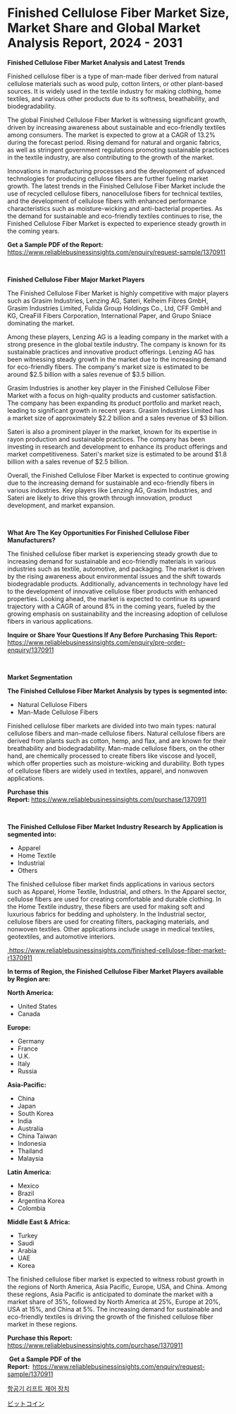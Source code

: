 <p><h1>Finished Cellulose Fiber Market Size, Market Share and Global Market Analysis Report, 2024 - 2031</h1></p><p><strong>Finished Cellulose Fiber Market Analysis and Latest Trends</strong></p>
<p><p>Finished cellulose fiber is a type of man-made fiber derived from natural cellulose materials such as wood pulp, cotton linters, or other plant-based sources. It is widely used in the textile industry for making clothing, home textiles, and various other products due to its softness, breathability, and biodegradability.</p><p>The global Finished Cellulose Fiber Market is witnessing significant growth, driven by increasing awareness about sustainable and eco-friendly textiles among consumers. The market is expected to grow at a CAGR of 13.2% during the forecast period. Rising demand for natural and organic fabrics, as well as stringent government regulations promoting sustainable practices in the textile industry, are also contributing to the growth of the market.</p><p>Innovations in manufacturing processes and the development of advanced technologies for producing cellulose fibers are further fueling market growth. The latest trends in the Finished Cellulose Fiber Market include the use of recycled cellulose fibers, nanocellulose fibers for technical textiles, and the development of cellulose fibers with enhanced performance characteristics such as moisture-wicking and anti-bacterial properties. As the demand for sustainable and eco-friendly textiles continues to rise, the Finished Cellulose Fiber Market is expected to experience steady growth in the coming years.</p></p>
<p><strong>Get a Sample PDF of the Report:&nbsp;</strong> <a href="https://www.reliablebusinessinsights.com/enquiry/request-sample/1370911">https://www.reliablebusinessinsights.com/enquiry/request-sample/1370911</a></p>
<p>&nbsp;</p>
<p><strong>Finished Cellulose Fiber Major Market Players</strong></p>
<p><p>The Finished Cellulose Fiber Market is highly competitive with major players such as Grasim Industries, Lenzing AG, Sateri, Kelheim Fibres GmbH, Grasim Industries Limited, Fulida Group Holdings Co., Ltd, CFF GmbH and KG, CreaFill Fibers Corporation, International Paper, and Grupo Sniace dominating the market. </p><p>Among these players, Lenzing AG is a leading company in the market with a strong presence in the global textile industry. The company is known for its sustainable practices and innovative product offerings. Lenzing AG has been witnessing steady growth in the market due to the increasing demand for eco-friendly fibers. The company's market size is estimated to be around $2.5 billion with a sales revenue of $3.5 billion.</p><p>Grasim Industries is another key player in the Finished Cellulose Fiber Market with a focus on high-quality products and customer satisfaction. The company has been expanding its product portfolio and market reach, leading to significant growth in recent years. Grasim Industries Limited has a market size of approximately $2.2 billion and a sales revenue of $3 billion.</p><p>Sateri is also a prominent player in the market, known for its expertise in rayon production and sustainable practices. The company has been investing in research and development to enhance its product offerings and market competitiveness. Sateri's market size is estimated to be around $1.8 billion with a sales revenue of $2.5 billion.</p><p>Overall, the Finished Cellulose Fiber Market is expected to continue growing due to the increasing demand for sustainable and eco-friendly fibers in various industries. Key players like Lenzing AG, Grasim Industries, and Sateri are likely to drive this growth through innovation, product development, and market expansion.</p></p>
<p>&nbsp;</p>
<p><strong>What Are The Key Opportunities For Finished Cellulose Fiber Manufacturers?</strong></p>
<p><p>The finished cellulose fiber market is experiencing steady growth due to increasing demand for sustainable and eco-friendly materials in various industries such as textile, automotive, and packaging. The market is driven by the rising awareness about environmental issues and the shift towards biodegradable products. Additionally, advancements in technology have led to the development of innovative cellulose fiber products with enhanced properties. Looking ahead, the market is expected to continue its upward trajectory with a CAGR of around 8% in the coming years, fueled by the growing emphasis on sustainability and the increasing adoption of cellulose fibers in various applications.</p></p>
<p><strong>Inquire or Share Your Questions If Any Before Purchasing This Report:</strong> <a href="https://www.reliablebusinessinsights.com/enquiry/pre-order-enquiry/1370911">https://www.reliablebusinessinsights.com/enquiry/pre-order-enquiry/1370911</a></p>
<p>&nbsp;</p>
<p><strong>Market Segmentation</strong></p>
<p><strong>The Finished Cellulose Fiber Market Analysis by types is segmented into:</strong></p>
<p><ul><li>Natural Cellulose Fibers</li><li>Man-Made Cellulose Fibers</li></ul></p>
<p><p>Finished cellulose fiber markets are divided into two main types: natural cellulose fibers and man-made cellulose fibers. Natural cellulose fibers are derived from plants such as cotton, hemp, and flax, and are known for their breathability and biodegradability. Man-made cellulose fibers, on the other hand, are chemically processed to create fibers like viscose and lyocell, which offer properties such as moisture-wicking and durability. Both types of cellulose fibers are widely used in textiles, apparel, and nonwoven applications.</p></p>
<p><strong>Purchase this Report:&nbsp;</strong><a href="https://www.reliablebusinessinsights.com/purchase/1370911">https://www.reliablebusinessinsights.com/purchase/1370911</a></p>
<p>&nbsp;</p>
<p><strong>The Finished Cellulose Fiber Market Industry Research by Application is segmented into:</strong></p>
<p><ul><li>Apparel</li><li>Home Textile</li><li>Industrial</li><li>Others</li></ul></p>
<p><p>The finished cellulose fiber market finds applications in various sectors such as Apparel, Home Textile, Industrial, and others. In the Apparel sector, cellulose fibers are used for creating comfortable and durable clothing. In the Home Textile industry, these fibers are used for making soft and luxurious fabrics for bedding and upholstery. In the Industrial sector, cellulose fibers are used for creating filters, packaging materials, and nonwoven textiles. Other applications include usage in medical textiles, geotextiles, and automotive interiors.</p></p>
<p><a href="https://www.reliablebusinessinsights.com/finished-cellulose-fiber-market-r1370911">&nbsp;https://www.reliablebusinessinsights.com/finished-cellulose-fiber-market-r1370911</a></p>
<p><strong>In terms of Region, the Finished Cellulose Fiber Market Players available by Region are:</strong></p>
<p>
    <p> <strong> North America: </strong>
        <ul>
            <li>United States</li>
            <li>Canada</li>
        </ul>
        </p> 
    <p> <strong> Europe: </strong>
        <ul>
            <li>Germany</li>
            <li>France</li>
            <li>U.K.</li>
            <li>Italy</li>
            <li>Russia</li>
        </ul>
        </p> 
    <p> <strong> Asia-Pacific: </strong>
        <ul>
            <li>China</li>
            <li>Japan</li>
            <li>South Korea</li>
            <li>India</li>
            <li>Australia</li>
            <li>China Taiwan</li>
            <li>Indonesia</li>
            <li>Thailand</li>
            <li>Malaysia</li>
        </ul>
        </p> 
    <p> <strong> Latin America: </strong>
        <ul>
            <li>Mexico</li>
            <li>Brazil</li>
            <li>Argentina Korea</li>
            <li>Colombia</li>
        </ul>
        </p> 
    <p> <strong> Middle East & Africa: </strong>
        <ul>
            <li>Turkey</li>
            <li>Saudi</li>
            <li>Arabia</li>
            <li>UAE</li>
            <li>Korea</li>
        </ul>
    </p>
    </p>
<p><p>The finished cellulose fiber market is expected to witness robust growth in the regions of North America, Asia Pacific, Europe, USA, and China. Among these regions, Asia Pacific is anticipated to dominate the market with a market share of 35%, followed by North America at 25%, Europe at 20%, USA at 15%, and China at 5%. The increasing demand for sustainable and eco-friendly textiles is driving the growth of the finished cellulose fiber market in these regions.</p></p>
<p><strong>Purchase this Report: </strong><a href="https://www.reliablebusinessinsights.com/purchase/1370911">https://www.reliablebusinessinsights.com/purchase/1370911</a></p>
<p>&nbsp;<strong>Get a Sample PDF of the Report:&nbsp;&nbsp;</strong><a href="https://www.reliablebusinessinsights.com/enquiry/request-sample/1370911">https://www.reliablebusinessinsights.com/enquiry/request-sample/1370911</a></p>
<p><strong></strong></p>
<p><p><a href="https://medium.com/@danieldobroiu20221/%EB%B9%84%ED%96%89%EA%B8%B0-%EC%9C%84%EB%A1%9C-%EC%A0%9C%EC%96%B4-%EC%9E%A5%EC%B9%98-%EC%8B%9C%EC%9E%A5-%EC%84%B1%EA%B3%B5%EC%A0%81%EC%9D%B8-%EB%B9%84%EC%A6%88%EB%8B%88%EC%8A%A4-%EC%A0%84%EB%9E%B5%EC%9D%98-%ED%95%B5%EC%8B%AC-2031%EB%85%84%EA%B9%8C%EC%A7%80-%EC%98%88%EC%B8%A1-96facf59aabb">항공기 리프트 제어 장치</a></p><p><a href="https://medium.com/@kyaorris56456/%E3%83%93%E3%83%83%E3%83%88%E3%82%B3%E3%82%A4%E3%83%B3%E5%B8%82%E5%A0%B4%E3%81%AE%E8%A6%8F%E6%A8%A1-cagr-%E3%83%88%E3%83%AC%E3%83%B3%E3%83%89-2024-2030-f832f4e68404">ビットコイン</a></p></p>
